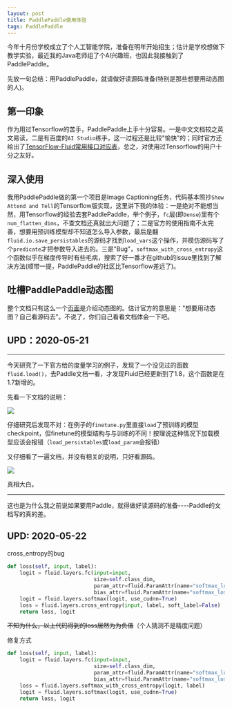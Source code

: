 ```yaml
---
layout: post
title: PaddlePaddle使用体验
tags: PaddlePaddle
---
```


今年十月份学校成立了个人工智能学院，准备在明年开始招生；估计是学校想做下教学实验，最近我的Java老师组了个AI兴趣班，也因此我接触到了PaddlePaddle。

先放一句总结：用PaddlePaddle，就请做好读源码准备(特别是那些想要用动态图的人)。

## 第一印象

作为用过Tensorflow的苦手，PaddlePaddle上手十分容易。一是中文文档较之英文易读，二是有百度的`AI Studio`练手，这一过程还是比较"愉快"的；同时官方还给出了[TensorFlow-Fluid常用接口对应表](https://paddlepaddle.org.cn/documentation/docs/zh/api_guides/X2Paddle/TensorFlow-Fluid.html)，总之，对使用过Tensorflow的用户十分之友好。

## 深入使用

我用PaddlePaddle做的第一个项目是Image Captioning任务，代码基本照抄`Show Attend and Tell`的Tensorflow版实现，这里讲下我的体验：一是绝对不能想当然，用Tensorflow的经验去套PaddlePaddle，举个例子，`fc`层(即`Dense`)里有个`num_flatten_dims`，不查文档还真就出大问题了；二是官方的使用指南不太完善，想要用预训练模型却不知道怎么导入参数，最后是翻` fluid.io.save_persistables `的源码才找到`load_vars`这个操作，并模仿源码写了个` predicate `才把参数导入进去的。三是"Bug"，`softmax_with_cross_entropy`这个函数似乎在梯度传导时有些毛病，搜索了好一番才在github的issue里找到了解决方法(顺带一提，PaddlePaddle的社区比Tensorflow差远了)。

## 吐槽PaddlePaddle动态图

整个文档只有这么一个[页面](https://paddlepaddle.org.cn/documentation/docs/zh/user_guides/howto/dygraph/DyGraph.html)是介绍动态图的。估计官方的意思是："想要用动态图？自己看源码去"。不说了，你们自己看看文档体会一下吧。



## UPD：2020-05-21

------

今天研究了一下官方给的度量学习的例子，发现了一个没见过的函数`fluid.load()`，去Paddle文档一看，才发现Fluid已经更新到了1.8，这个函数是在1.7新增的。

先看一下文档的说明：

![](https://blog.chgtaxihe.top/resource/img/post/paddlepaddle使用有感_1.PNG)

仔细研究后发现不对：在例子的`finetune.py`里直接`load`了预训练的模型checkpoint，但finetune的模型结构与与训练的不同！按理说这种情况下加载模型应该会报错（`load_persistables`或`load_param`会报错）

又仔细看了一遍文档，并没有相关的说明，只好看源码。

![](https://blog.chgtaxihe.top/resource/img/post/paddlepaddle使用有感_2.PNG)

真相大白。

------

这也是为什么我之前说如果要用Paddle，就得做好读源码的准备----Paddle的文档写的真的差。



## UPD: 2020-05-22

cross_entropy的bug

```python
def loss(self, input, label):
    logit = fluid.layers.fc(input=input,
                            size=self.class_dim,
                            param_attr=fluid.ParamAttr(name="softmax_loss_fc_w"),
                            bias_attr=fluid.ParamAttr(name="softmax_loss_fc_b"))
    logit = fluid.layers.softmax(logit, use_cudnn=True)
    loss = fluid.layers.cross_entropy(input, label, soft_label=False)
    return loss, logit
```

~~不知为什么，以上代码得到的loss居然为为负值~~（个人猜测不是精度问题）

修复方式

```python
def loss(self, input, label):
    logit = fluid.layers.fc(input=input,
                            size=self.class_dim,
                            param_attr=fluid.ParamAttr(name="softmax_loss_fc_w"),
                            bias_attr=fluid.ParamAttr(name="softmax_loss_fc_b"))
    loss = fluid.layers.softmax_with_cross_entropy(logit, label)
    logit = fluid.layers.softmax(logit, use_cudnn=True)
    return loss, logit
```

